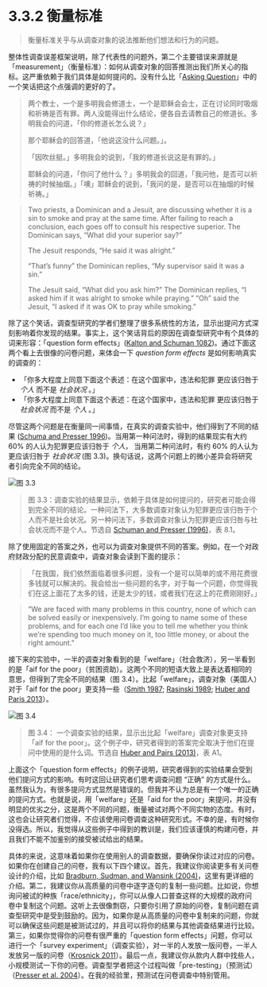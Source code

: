 # 3.3.2 衡量标准
> 衡量标准关乎与从调查对象的说法推断他们想法和行为的问题。

 整体性调查误差框架说明，除了代表性的问题外，第二个主要错误来源就是「measurement」（衡量标准）：如何从调查对象的回答推测出我们所关心的指标。这严重依赖于我们具体是如何提问的。没有什么比「[Asking Question](https://www.worldcat.org/title/asking-questions-the-definitive-guide-to-questionnaire-design-for-market-research-political-polls-and-social-and-health-questionnaires/oclc/474371654)」中的一个笑话把这个点强调的更好的了。

> 两个教士，一个是多明我会修道士，一个是耶稣会会士，正在讨论同时吸烟和祈祷是否有罪。两人没能得出什么结论，便各自去请教自己的修道长。多明我会的问道，「你的修道长怎么说？」
>
>那个耶稣会的回答道，「他说这没什么问题。」。
>
>「因吹丝挺。」多明我会的说到，「我的修道长说这是有罪的。」
>
> 耶稣会的问道，「你问了他什么？」多明我会的回道，「我问他，是否可以祈祷的时候抽烟。」「噢」耶稣会的说到，「我问的是，是否可以在抽烟的时候祈祷。」


> Two priests, a Dominican and a Jesuit, are discussing whether it is a sin to smoke and pray at the same time. After failing to reach a conclusion, each goes off to consult his respective superior. The Dominican says, “What did your superior say?”
>
> The Jesuit responds, “He said it was alright.”
>
> “That’s funny” the Dominican replies, “My supervisor said it was a sin.”
>
> The Jesuit said, “What did you ask him?” The Dominican replies, “I asked him if it was alright to smoke while praying.” “Oh” said the Jesuit, “I asked if it was OK to pray while smoking.”

除了这个笑话，调查型研究的学者们整理了很多系统性的方法，显示出提问方式深刻影响着你发现的结果。事实上，这个笑话背后的原因在调查型研究中有个具体的词来形容：「question form effects」([Kalton and Schuman 1082](https://doi.org/10.2307/2981421))。通过下面这两个看上去很像的问卷问题，来体会一下 *question form effects* 是如何影响真实的调查的：
* 「你多大程度上同意下面这个表述：在这个国家中，违法和犯罪 更应该归咎于 *个人* 而不是 *社会状况* 。」
* 「你多大程度上同意下面这个表述：在这个国家中，违法和犯罪 更应该归咎于 *社会状况* 而不是 *个人* 。」

尽管这两个问题是在衡量同一间事情，在真实的调查实验中，他们得到了不同的结果 ([Schuma and Presser 1996](https://www.worldcat.org/title/questions-and-answers-in-attitude-surveys-experiments-on-question-form-wording-and-context/oclc/7653034))。当用第一种问法时，得到的结果现实有大约 60% 的人认为犯罪更应该归咎于 *个人*， 当用第二种问法时，有约 60% 的人认为更应该归咎于 *社会状况* (图 3.3)。换句话说，这两个问题上的微小差异会将研究者引向完全不同的结论。

![图 3.3](https://www.bitbybitbook.com/figures/chapter3/bitbybit3-3_schuman_questions_1996_tab8_1.png)
> 图 3.3：调查实验的结果显示，依赖于具体是如何提问的，研究者可能会得到完全不同的结论。一种问法下，大多数调查对象认为犯罪更应该归咎于个人而不是社会状况。另一种问法下，多数调查对象认为犯罪更应该归咎与社会状况而不是个人。节选自 [Schuman and Presser (1996)](https://www.worldcat.org/title/questions-and-answers-in-attitude-surveys-experiments-on-question-form-wording-and-context/oclc/7653034)，表 8.1。

除了使用固定的答案之外，也可以为调查对象提供不同的答案。例如，在一个对政府财政分配的民意调查中，调查对象会读到下面的提示：
> 「在我国，我们依然面临着很多问题，没有一个是可以简单的或不用花费很多钱就可以解决的。我会给出一些问题的名字，对于每一个问题，你觉得我们在这上面花了太多的钱，还是太少的钱，或者我们在这上的花费刚刚好。」

> “We are faced with many problems in this country, none of which can be solved easily or inexpensively. I’m going to name some of these problems, and for each one I’d like you to tell me whether you think we’re spending too much money on it, too little money, or about the right amount.”

接下来的实验中，一半的调查对象看到的是「welfare」（社会救济），另一半看到的是「aif for the poor」（贫困资助）。这两个不同的短语大致上是表达着相同的意思，但得到了完全不同的结果（图 3.4）。比起「welfare」，调查对象（美国人）对于「aif for the poor」更支持一些（[Smith 1987](https://doi.org/10.1086/269015); [Rasinski 1989](https://doi.org/10.1086/269158); [Huber and Paris 2013](https://doi.org/10.1093/poq/nfs054)）。

![图 3.4](https://www.bitbybitbook.com/figures/chapter3/bitbybit3-4_huber_assessing_2013_taba1.png)
> 图 3.4： 一个调查实验的结果，显示出比起「welfare」调查对象更支持「aif for the poor」。这个例子中，研究者得到的答案完全取决于他们在提问中使用的是什么词。节选自 [Huber and Pairs (2013)](https://doi.org/10.1093/poq/nfs054)，表 A1。

上面这个「question form effects」的例子说明，研究者得到的实验结果会受到他们提问方式的影响。有时这回让研究者们思考调查问题 “正确” 的方式是什么。虽然我认为，有很多提问方式显然是错误的。但我并不认为总是有一个唯一的正确的提问方式。也就是说，用「welfare」还是「aid for the poor」来提问，并没有明显的优劣之分，这是两个不同的问题，衡量被试对两个不同实物的态度。有时，这也会让研究者们觉得，不应该使用问卷调查这种研究形式。不幸的是，有时候你没得选。所以，我觉得从这些例子中得到的教训是，我们应该谨慎的构建问卷，并且我们不能不加鉴别的接受被试给出的结果。

具体的来说，这意味着如果你在使用别人的调查数据，要确保你读过对应的问卷。如果你在创建自己的问卷，我有以下四个建议。首先，我建议你阅读更多有关问卷设计的介绍，比如 [Bradburn, Sudman, and Wansink (2004)](https://books.google.com/books/about/Asking_Questions.html?id=YXKbTx2j9i4C)，这里有更详细的介绍。第二，我建议你从高质量的问卷中逐字逐句的复制一些问题。比如说，你想询问被试的种族「race/ethnicity」，你可以从像人口普查这样的大规模的政府问卷中复制这个问题。这听上去很像剽窃，只要你引用了原始的问卷，复制问题在调查型研究中是受到鼓励的。因为，如果你是从高质量的问卷中复制来的问题，你就可以确保这些问题是被测试过的，并且可以将你的结果与其他调查结果进行比较。第三，如果你觉得你的问卷有很严重的「question form effects」问题，你可以进行一个「survey experiment」（调查实验），对一半的人发放一版问卷，一半人发放另一版的问卷（[Krosnick 2011](http://dx.doi.org/10.1002/9781118037003.ch14)）。最后一点，我建议你从款内人群中找些人，小规模测试一下你的问卷。调查型学者把这个过程叫做「pre-testing」（预测试）（[Presser et al. 2004](https://doi.org/10.1093/poq/nfh008)）。在我的经验里，预测试在问卷调查中特别管用。
